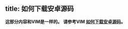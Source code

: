 title: 如何下载安卓源码
---

**这部分内容和VIM是一样的。**
**请参考VIM [如何下载安卓源码](/zh-cn/vim/DownloadAndroidSourceCode.html)。**

